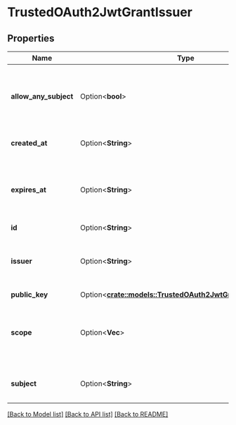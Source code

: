 # TrustedOAuth2JwtGrantIssuer

## Properties

Name | Type | Description | Notes
------------ | ------------- | ------------- | -------------
**allow_any_subject** | Option<**bool**> | The \"allow_any_subject\" indicates that the issuer is allowed to have any principal as the subject of the JWT. | [optional]
**created_at** | Option<**String**> | The \"created_at\" indicates, when grant was created. | [optional]
**expires_at** | Option<**String**> | The \"expires_at\" indicates, when grant will expire, so we will reject assertion from \"issuer\" targeting \"subject\". | [optional]
**id** | Option<**String**> |  | [optional]
**issuer** | Option<**String**> | The \"issuer\" identifies the principal that issued the JWT assertion (same as \"iss\" claim in JWT). | [optional]
**public_key** | Option<[**crate::models::TrustedOAuth2JwtGrantJsonWebKey**](trustedOAuth2JwtGrantJsonWebKey.md)> |  | [optional]
**scope** | Option<**Vec<String>**> | The \"scope\" contains list of scope values (as described in Section 3.3 of OAuth 2.0 [RFC6749]) | [optional]
**subject** | Option<**String**> | The \"subject\" identifies the principal that is the subject of the JWT. | [optional]

[[Back to Model list]](../README.md#documentation-for-models) [[Back to API list]](../README.md#documentation-for-api-endpoints) [[Back to README]](../README.md)


